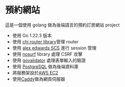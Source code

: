 # 預約網站

這是一個使用 golang 做為後端語言的預約訂房網站 project

- 使用 Go 1.22.3 版本
- 使用 [chi router library](https://github.com/go-chi/chi)管理 router
- 使用 [alex edwards SCS](https://github.com/alexedwards/scs/v2) 進行 session 管理
- 使用 [nosurf](https://github.com/justinas/nosurf) library 處理 CSRF 攻擊
- 使用 [govalidator](https://github.com/asaskevich/govalidator) 處理表單輸入的驗證
- 使用 [PostgreSQL](https://www.postgresql.org/) 做為後端資料庫
- 將服務架設於[AWS EC2](https://aws.amazon.com/tw/ec2/) 
- 使用[Caddy](https://caddyserver.com/)做為網頁伺服器
